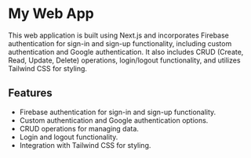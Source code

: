 # My Web App

This web application is built using Next.js and incorporates Firebase authentication for sign-in and sign-up functionality, including custom authentication and Google authentication. It also includes CRUD (Create, Read, Update, Delete) operations, login/logout functionality, and utilizes Tailwind CSS for styling.

## Features

- Firebase authentication for sign-in and sign-up functionality.
- Custom authentication and Google authentication options.
- CRUD operations for managing data.
- Login and logout functionality.
- Integration with Tailwind CSS for styling.
